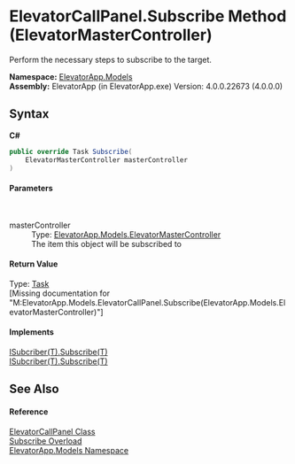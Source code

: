 # ElevatorCallPanel.Subscribe Method (ElevatorMasterController)
 

Perform the necessary steps to subscribe to the target.

**Namespace:**&nbsp;<a href="N_ElevatorApp_Models">ElevatorApp.Models</a><br />**Assembly:**&nbsp;ElevatorApp (in ElevatorApp.exe) Version: 4.0.0.22673 (4.0.0.0)

## Syntax

**C#**<br />
``` C#
public override Task Subscribe(
	ElevatorMasterController masterController
)
```


#### Parameters
&nbsp;<dl><dt>masterController</dt><dd>Type: <a href="T_ElevatorApp_Models_ElevatorMasterController">ElevatorApp.Models.ElevatorMasterController</a><br />The item this object will be subscribed to</dd></dl>

#### Return Value
Type: <a href="http://msdn2.microsoft.com/en-us/library/dd235678" target="_blank">Task</a><br />\[Missing <returns> documentation for "M:ElevatorApp.Models.ElevatorCallPanel.Subscribe(ElevatorApp.Models.ElevatorMasterController)"\]

#### Implements
<a href="M_ElevatorApp_Models_Interfaces_ISubcriber_1_Subscribe">ISubcriber(T).Subscribe(T)</a><br /><a href="M_ElevatorApp_Models_Interfaces_ISubcriber_1_Subscribe">ISubcriber(T).Subscribe(T)</a><br />

## See Also


#### Reference
<a href="T_ElevatorApp_Models_ElevatorCallPanel">ElevatorCallPanel Class</a><br /><a href="Overload_ElevatorApp_Models_ElevatorCallPanel_Subscribe">Subscribe Overload</a><br /><a href="N_ElevatorApp_Models">ElevatorApp.Models Namespace</a><br />